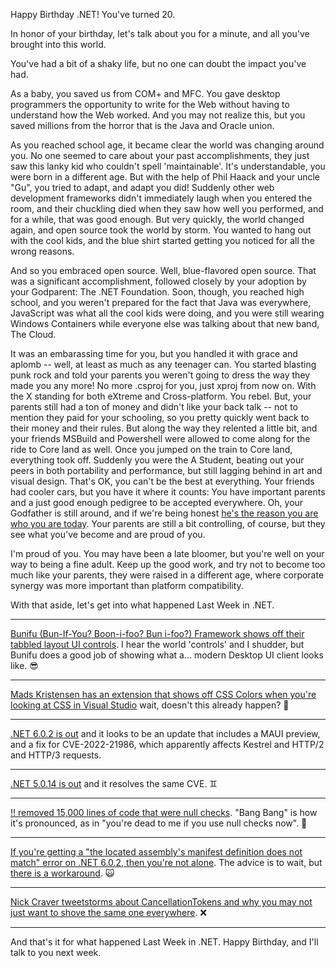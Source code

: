 Happy Birthday .NET!  You've turned 20.

In honor of your birthday, let's talk about you for a minute, and all you've brought into this world.

You've had a bit of a shaky life, but no one can doubt the impact you've had.

As a baby, you saved us from COM+ and MFC.  You gave desktop programmers the opportunity to write for the Web without having to understand how the Web worked.   And you may not realize this, but you saved millions from the horror that is the Java and Oracle union.  

As you reached school age, it became clear the world was changing around you.  No one seemed to care about your past accomplishments, they just saw this lanky kid who couldn't spell 'maintainable'.  It's understandable, you were born in a different age.  But with the help of Phil Haack and your uncle "Gu", you tried to adapt, and adapt you did!  Suddenly other web development frameworks didn't immediately laugh when you entered the room, and their chuckling died when they saw how well you performed, and for a while, that was good enough.  But very quickly, the world changed again, and open source took the world by storm.  You wanted to hang out with the cool kids, and the blue shirt started getting you noticed for all the wrong reasons.

And so you embraced open source.  Well, blue-flavored open source.  That was a significant accomplishment, followed closely by your adoption by your Godparent: The .NET Foundation.  Soon, though, you reached high school, and you weren't prepared for the fact that Java was everywhere, JavaScript was what all the cool kids were doing, and you were still wearing Windows Containers while everyone else was talking about that new band, The Cloud.  

It was an embarassing time for you, but you handled it with grace and aplomb -- well, at least as much as any teenager can.  You started blasting punk rock and told your parents you weren't going to dress the way they made you any more!  No more .csproj for you, just xproj from now on.  With the X standing for both eXtreme and Cross-platform.  You rebel.  But, your parents still had a ton of money and didn't like your back talk -- not to mention they paid for your schooling, so you pretty quickly went back to their money and their rules.  But along the way they relented a little bit, and your friends MSBuild and Powershell were allowed to come along for the ride to Core land as well.  Once you jumped on the train to Core land, everything took off.  Suddenly you were the A Student, beating out your peers in both portability and performance, but still lagging behind in art and visual design. That's OK, you can't be the best at everything.  Your friends had cooler cars, but you have it where it counts: You have important parents and a just good enough pedigree to be accepted everywhere.  Oh, your Godfather is still around, and if we're being honest [he's the reason you are who you are today](https://en.wikipedia.org/wiki/Miguel_de_Icaza).  Your parents are still a bit controlling, of course, but they see what you've become and are proud of you.

I'm proud of you.  You may have been a late bloomer, but you're well on your way to being a fine adult.  Keep up the good work, and try not to become too much like your parents, they were raised in a different age, where corporate synergy was more important than platform compatibility.

With that aside, let's get into what happened Last Week in .NET.

---

[Bunifu (Bun-If-You? Boon-i-foo? Bun i-foo?) Framework shows off their tabbled layout UI controls](https://twitter.com/BunifuFramework/status/1490724424412061699).  I hear the world 'controls' and I shudder, but Bunifu does a good job of showing what a... modern Desktop UI client looks like. 😎

---

[Mads Kristensen has an extension that shows off CSS Colors when you're looking at CSS in Visual Studio](https://twitter.com/mkristensen/status/1491129560209182720) wait, doesn't this already happen? 🌈

---

[.NET 6.0.2 is out](https://github.com/dotnet/core/blob/main/release-notes/6.0/6.0.2/6.0.2.md) and it looks to be an update that includes a MAUI preview, and a fix for CVE-2022-21986, which apparently affects Kestrel and HTTP/2 and HTTP/3 requests. 

---

[.NET 5.0.14 is out](https://github.com/dotnet/core/blob/main/release-notes/5.0/5.0.14/5.0.14.md) and it resolves the same CVE. ♊


---

[!! removed 15,000 lines of code that were null checks](https://twitter.com/vcsjones/status/1491162595390533632). "Bang Bang" is how it's pronounced, as in "you're dead to me if you use null checks now". 🔫

---

[If you're getting a "the located assembly's manifest definition does not match" error on .NET 6.0.2, then you're not alone](https://twitter.com/vcsjones/status/1491856648696119296). The advice is to wait, but [there is a workaround](https://github.com/dotnet/core/issues/7176). 🙀

---

[Nick Craver tweetstorms about CancellationTokens and why you may not just want to shove the same one everywhere](https://twitter.com/Nick_Craver/status/1491949389300043779).  ❌

---

And that's it for what happened Last Week in .NET.  Happy Birthday, and I'll talk to you next week.

